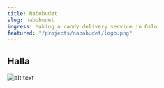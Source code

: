 ```yaml
---
title: Nabobudet
slug: nabobudet
ingress: Making a candy delivery service in Oslo
featured: "/projects/nabobudet/logo.png"
---
```


## Halla

![alt text](/projects/gro/gro.jpg)
